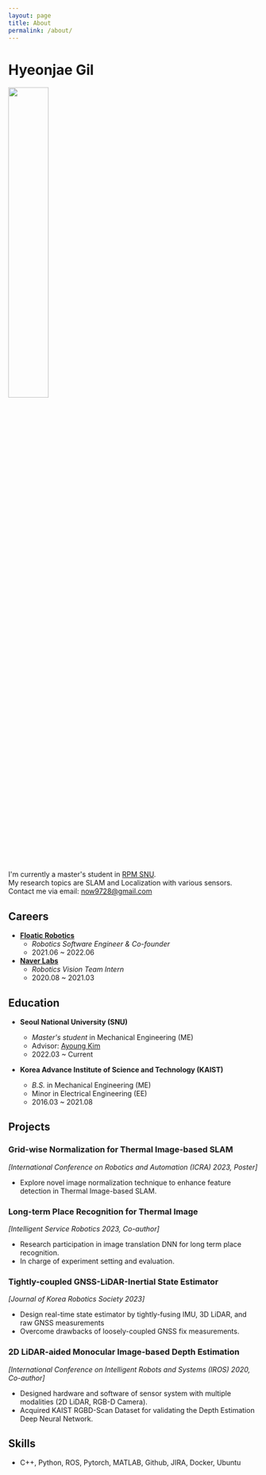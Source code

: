 ```yaml
---
layout: page
title: About
permalink: /about/
---
```


# Hyeonjae Gil

<img align="middle" src="/images/about/selfie_film1.JPG" width="40%">


I'm currently a master's student in [RPM SNU](https://rpm.snu.ac.kr/).\
My research topics are SLAM and Localization with various sensors.\
Contact me via email: [now9728@gmail.com](mailto:now9728@gmail.com)

## Careers

* [**Floatic Robotics**](https://floatic.io/)
  * *Robotics Software Engineer & Co-founder*
  * 2021.06 ~ 2022.06 
* [**Naver Labs**](https://www.naverlabs.com/)
  * *Robotics Vision Team Intern*
  * 2020.08 ~ 2021.03

## Education

* **Seoul National University (SNU)**
  * *Master's student* in Mechanical Engineering (ME)
  * Advisor: [Ayoung Kim](https://ayoungk.github.io/)
  * 2022.03 ~ Current
  
* **Korea Advance Institute of Science and Technology (KAIST)**
  * *B.S.* in Mechanical Engineering (ME)
  * Minor in Electrical Engineering (EE)
  * 2016.03 ~ 2021.08 


## Projects

### Grid-wise Normalization for Thermal Image-based SLAM
*[International Conference on Robotics and Automation (ICRA) 2023, Poster]*
- Explore novel image normalization technique to enhance feature detection in Thermal Image-based SLAM.

### Long-term Place Recognition for Thermal Image
*[Intelligent Service Robotics 2023, Co-author]*
- Research participation in image translation DNN for long term place recognition.
- In charge of experiment setting and evaluation.

### Tightly-coupled GNSS-LiDAR-Inertial State Estimator
*[Journal of Korea Robotics Society 2023]* 
- Design real-time state estimator by tightly-fusing IMU, 3D LiDAR, and raw GNSS measurements
- Overcome drawbacks of loosely-coupled GNSS fix measurements.

### 2D LiDAR-aided Monocular Image-based Depth Estimation
*[International Conference on Intelligent Robots and Systems (IROS) 2020, Co-author]*
- Designed hardware and software of sensor system with multiple modalities (2D LiDAR, RGB-D Camera).
- Acquired KAIST RGBD-Scan Dataset for validating the Depth Estimation Deep Neural Network.


## Skills
- C++, Python, ROS, Pytorch, MATLAB, Github, JIRA, Docker, Ubuntu
